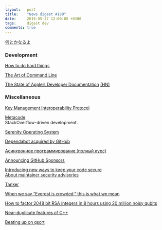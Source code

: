 ```yaml
---
layout:   post
title:    "News digest #180"
date:     2019-05-27 12:00:00 +0300
tags:     digest dev
comments: true
---
```


<abbr title="якось воно буде">何とかなるよ</abbr>

### Development

[How to do hard things](https://www.drmaciver.com/2019/05/how-to-do-hard-things/)

[The Art of Command Line](https://github.com/jlevy/the-art-of-command-line)

[The State of Apple’s Developer Documentation](https://mjtsai.com/blog/2019/05/20/the-state-of-apples-developer-documentation/) [(HN)](https://news.ycombinator.com/item?id=19966135)

### Miscellaneous

[Key Management Interoperability Protocol](https://en.wikipedia.org/wiki/Key_Management_Interoperability_Protocol_(KMIP))

[Metacode](https://metacode.app)<br/>
StackOverflow-driven development.

[Serenity Operating System](https://github.com/SerenityOS/serenity)

[Dependabot acquired by GitHub](https://dependabot.com/blog/hello-github/)

[Асинхронное программирование (полный курс)](https://habr.com/ru/post/452974/)

[Announcing GitHub Sponsors](https://github.blog/2019-05-23-announcing-github-sponsors-a-new-way-to-contribute-to-open-source/)

[Introducing new ways to keep your code secure](https://github.blog/2019-05-23-introducing-new-ways-to-keep-your-code-secure/)<br/>
[About maintainer security advisories](https://help.github.com/en/articles/about-maintainer-security-advisories)

[Tanker](https://tanker.io)

[When we say “Everest is crowded,” this is what we mean](https://www.outsideonline.com/2397164/everest-summit-traffic-jam)

[How to factor 2048 bit RSA integers in 8 hours using 20 million noisy qubits](https://scirate.com/arxiv/1905.09749)

[Near-duplicate features of C++](https://www.nayuki.io/page/near-duplicate-features-of-cplusplus)

[Beating up on qsort](https://travisdowns.github.io/blog/2019/05/22/sorting.html)
